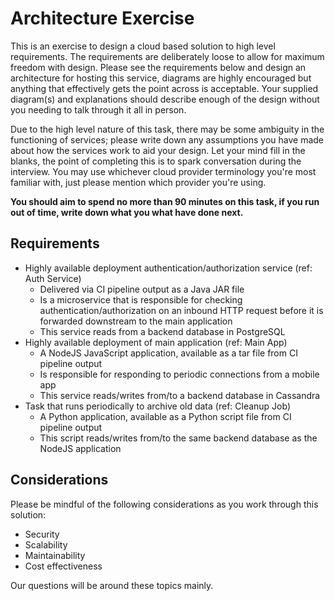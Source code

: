 # Architecture Exercise

This is an exercise to design a cloud based solution to high level requirements. The requirements are deliberately loose to allow for maximum freedom with design. Please see the requirements below and design an architecture for hosting this service, diagrams are highly encouraged but anything that effectively gets the point across is acceptable. Your supplied diagram(s) and explanations should describe enough of the design without you needing to talk through it all in person.

Due to the high level nature of this task, there may be some ambiguity in the functioning of services; please write down any assumptions you have made about how the services work to aid your design. Let your mind fill in the blanks, the point of completing this is to spark conversation during the interview. You may use whichever cloud provider terminology you're most familiar with, just please mention which provider you're using.

**You should aim to spend no more than 90 minutes on this task, if you run out of time, write down what you what have done next.**

## Requirements

* Highly available deployment authentication/authorization service (ref: Auth Service)
  * Delivered via CI pipeline output as a Java JAR file
  * Is a microservice that is responsible for checking authentication/authorization on an inbound HTTP request before it is forwarded downstream to the main application
  * This service reads from a backend database in PostgreSQL
* Highly available deployment of main application (ref: Main App)
  * A NodeJS JavaScript application, available as a tar file from CI pipeline output
  * Is responsible for responding to periodic connections from a mobile app
  * This service reads/writes from/to a backend database in Cassandra
* Task that runs periodically to archive old data (ref: Cleanup Job)
  * A Python application, available as a Python script file from CI pipeline output
  * This script reads/writes from/to the same backend database as the NodeJS application

## Considerations

Please be mindful of the following considerations as you work through this solution:

* Security
* Scalability
* Maintainability
* Cost effectiveness

Our questions will be around these topics mainly.
